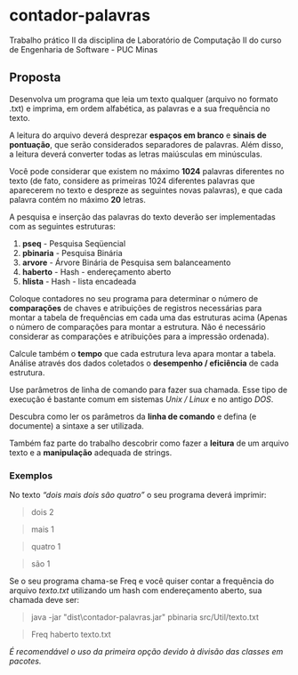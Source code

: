 # contador-palavras
Trabalho prático II da disciplina de Laboratório de Computação II do curso de Engenharia de Software - PUC Minas

## Proposta
Desenvolva um programa que leia um texto qualquer (arquivo no formato .txt) e imprima, em ordem alfabética, as palavras e a sua frequência no texto.

A leitura do arquivo deverá desprezar **espaços em branco** e **sinais de pontuação**, que serão considerados separadores de palavras. Além disso, a leitura deverá converter todas as letras maiúsculas em minúsculas. 

Você pode considerar que existem no máximo **1024** palavras diferentes no texto (de fato, considere as primeiras 1024 diferentes palavras que aparecerem no texto e despreze as seguintes novas palavras), e que cada palavra contém no máximo **20** letras.

A pesquisa e inserção das palavras do texto deverão ser implementadas com as seguintes estruturas:

 1.  **pseq** - Pesquisa Seqüencial
 2.  **pbinaria** - Pesquisa Binária
 3.  **arvore** - Árvore Binária de Pesquisa sem balanceamento
 4.  **haberto** - Hash - endereçamento aberto
 5.  **hlista** - Hash - lista encadeada

Coloque contadores no seu programa para determinar o número de **comparações** de chaves e atribuições de registros necessárias para montar a tabela de frequências em cada uma das estruturas acima (Apenas o número de comparações para montar a estrutura. Não é necessário considerar as comparações e atribuições para a impressão ordenada). 

Calcule também o **tempo** que cada estrutura leva apara montar a tabela. Análise através dos dados coletados o **desempenho / eficiência** de cada estrutura.

Use parâmetros de linha de comando para fazer sua chamada. Esse tipo de execução é bastante comum em sistemas *Unix / Linux* e no antigo *DOS*. 

Descubra como ler os parâmetros da **linha de comando** e defina (e documente) a sintaxe a ser utilizada.

Também faz parte do trabalho descobrir como fazer a **leitura** de um arquivo texto e a **manipulação** adequada de strings.

### Exemplos
No texto *“dois mais dois são quatro”* o seu programa deverá imprimir:

> dois 2

> mais 1

> quatro 1

> são 1

Se o seu programa chama-se Freq e você quiser contar a frequência do arquivo *texto.txt* utilizando um hash com endereçamento aberto, sua chamada deve ser:
>java -jar "dist\contador-palavras.jar" pbinaria src/Util/texto.txt

>Freq haberto texto.txt 

_É recomendável o uso da primeira opção devido à divisão das classes em pacotes._
